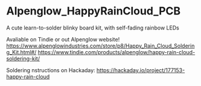 # Alpenglow_HappyRainCloud_PCB
A cute learn-to-solder blinky board kit, with self-fading rainbow LEDs

Avaliable on Tindie or out Alpenglow website!
https://www.alpenglowindustries.com/store/p8/Happy_Rain_Cloud_Soldering_Kit.html#/
https://www.tindie.com/products/alpenglow/happy-rain-cloud-soldering-kit/

Soldering nstructions on Hackaday:
https://hackaday.io/project/177153-happy-rain-cloud
